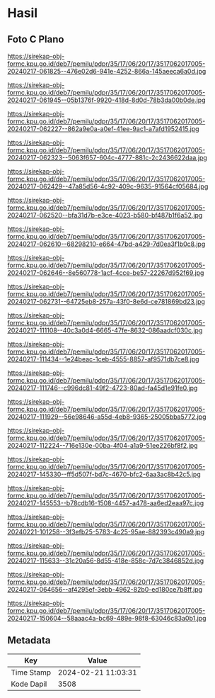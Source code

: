 # Hasil

## Foto C Plano

https://sirekap-obj-formc.kpu.go.id/deb7/pemilu/pdpr/35/17/06/20/17/3517062017005-20240217-061825--476e02d6-941e-4252-866a-145aeeca6a0d.jpg

https://sirekap-obj-formc.kpu.go.id/deb7/pemilu/pdpr/35/17/06/20/17/3517062017005-20240217-061945--05b1376f-9920-418d-8d0d-78b3da00b0de.jpg

https://sirekap-obj-formc.kpu.go.id/deb7/pemilu/pdpr/35/17/06/20/17/3517062017005-20240217-062227--862a9e0a-a0ef-41ee-9ac1-a7afd1952415.jpg

https://sirekap-obj-formc.kpu.go.id/deb7/pemilu/pdpr/35/17/06/20/17/3517062017005-20240217-062323--5063f657-604c-4777-881c-2c2436622daa.jpg

https://sirekap-obj-formc.kpu.go.id/deb7/pemilu/pdpr/35/17/06/20/17/3517062017005-20240217-062429--47a85d56-4c92-409c-9635-91564cf05684.jpg

https://sirekap-obj-formc.kpu.go.id/deb7/pemilu/pdpr/35/17/06/20/17/3517062017005-20240217-062520--bfa31d7b-e3ce-4023-b580-bf487b1f6a52.jpg

https://sirekap-obj-formc.kpu.go.id/deb7/pemilu/pdpr/35/17/06/20/17/3517062017005-20240217-062610--68298210-e664-47bd-a429-7d0ea3f1b0c8.jpg

https://sirekap-obj-formc.kpu.go.id/deb7/pemilu/pdpr/35/17/06/20/17/3517062017005-20240217-062646--8e560778-1acf-4cce-be57-22267d952f69.jpg

https://sirekap-obj-formc.kpu.go.id/deb7/pemilu/pdpr/35/17/06/20/17/3517062017005-20240217-062731--64725eb8-257a-43f0-8e6d-ce781869bd23.jpg

https://sirekap-obj-formc.kpu.go.id/deb7/pemilu/pdpr/35/17/06/20/17/3517062017005-20240217-111108--40c3a0d4-6665-47fe-8632-086aadcf030c.jpg

https://sirekap-obj-formc.kpu.go.id/deb7/pemilu/pdpr/35/17/06/20/17/3517062017005-20240217-111434--1e24beac-1ceb-4555-8857-af9571db7ce8.jpg

https://sirekap-obj-formc.kpu.go.id/deb7/pemilu/pdpr/35/17/06/20/17/3517062017005-20240217-111746--c996dc81-49f2-4723-80ad-fa45d1e91fe0.jpg

https://sirekap-obj-formc.kpu.go.id/deb7/pemilu/pdpr/35/17/06/20/17/3517062017005-20240217-111929--56e98646-a55d-4eb8-9365-25005bba5772.jpg

https://sirekap-obj-formc.kpu.go.id/deb7/pemilu/pdpr/35/17/06/20/17/3517062017005-20240217-112224--716e130e-00ba-4f04-a1a9-51ee226bf8f2.jpg

https://sirekap-obj-formc.kpu.go.id/deb7/pemilu/pdpr/35/17/06/20/17/3517062017005-20240217-145330--ff5d507f-bd7c-4670-bfc2-6aa3ac8b42c5.jpg

https://sirekap-obj-formc.kpu.go.id/deb7/pemilu/pdpr/35/17/06/20/17/3517062017005-20240217-145553--b78cdb16-1508-4457-a478-aa6ed2eaa97c.jpg

https://sirekap-obj-formc.kpu.go.id/deb7/pemilu/pdpr/35/17/06/20/17/3517062017005-20240221-101258--3f3efb25-5783-4c25-95ae-882393c490a9.jpg

https://sirekap-obj-formc.kpu.go.id/deb7/pemilu/pdpr/35/17/06/20/17/3517062017005-20240217-115633--31c20a56-8d55-418e-858c-7d7c3846852d.jpg

https://sirekap-obj-formc.kpu.go.id/deb7/pemilu/pdpr/35/17/06/20/17/3517062017005-20240217-064656--af4295ef-3ebb-4962-82b0-ed180ce7b8ff.jpg

https://sirekap-obj-formc.kpu.go.id/deb7/pemilu/pdpr/35/17/06/20/17/3517062017005-20240217-150604--58aaac4a-bc69-489e-98f8-63046c83a0b1.jpg


## Metadata

| Key        | Value               |
| ---------- | ------------------- |
| Time Stamp | 2024-02-21 11:03:31 |
| Kode Dapil | 3508                |




